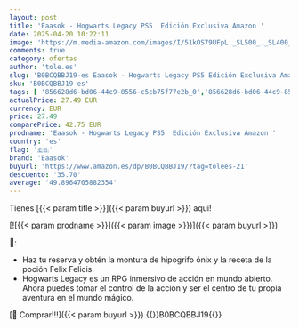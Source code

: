 ```yaml
---
layout: post
title: 'Eaasok - Hogwarts Legacy PS5  Edición Exclusiva Amazon '
date: 2025-04-20 10:22:11
image: 'https://m.media-amazon.com/images/I/51kOS79UFpL._SL500_._SL400_.jpg'
comments: true
category: ofertas
author: 'tole.es'
slug: 'B0BCQBBJ19-es Eaasok - Hogwarts Legacy PS5 Edición Exclusiva Amazon'
sku: 'B0BCQBBJ19-es'
tags: [ '856628d6-bd06-44c9-8556-c5cb75f77e2b_0','856628d6-bd06-44c9-8556-c5cb75f77e2b_2201','856628d6-bd06-44c9-8556-c5cb75f77e2b_3601','856628d6-bd06-44c9-8556-c5cb75f77e2b_401','856628d6-bd06-44c9-8556-c5cb75f77e2b_5101','856628d6-bd06-44c9-8556-c5cb75f77e2b_5701','856628d6-bd06-44c9-8556-c5cb75f77e2b_701','Arborist Merchandising Root','CML-Gaming','Ediciones Exclusivas de Amazon','Ediciones exclusivas de Amazon','Gaming Software','Hardware y juegos para PlayStation 5','Juegos para PlayStation 5','Preventa de Videojuegos','Self Service','Special Features Stores','Tienda de consolas y videojuegos infantiles','Videojuegos','Videojuegos más esperados','eaasok','ps5','🇪🇸', ]
actualPrice: 27.49 EUR
currency: EUR
price: 27.49
comparePrice: 42.75 EUR
prodname: 'Eaasok - Hogwarts Legacy PS5  Edición Exclusiva Amazon '
country: 'es'
flag: '🇪🇸'
brand: 'Eaasok'
buyurl: 'https://www.amazon.es/dp/B0BCQBBJ19/?tag=tolees-21'
descuento: '35.70'
average: '49.8964705882354'
---
```


Tienes [{{< param title >}}]({{< param buyurl >}}) aqui!

[![{{< param prodname >}}]({{< param image >}})]({{< param buyurl >}})

🔎:

- Haz tu reserva y obtén la montura de hipogrifo ónix y la receta de la poción Felix Felicis.
- Hogwarts Legacy es un RPG inmersivo de acción en mundo abierto. Ahora puedes tomar el control de la acción y ser el centro de tu propia aventura en el mundo mágico.

[🛒 Comprar!!!]({{< param buyurl >}})
{{<world>}}B0BCQBBJ19{{</world>}}
